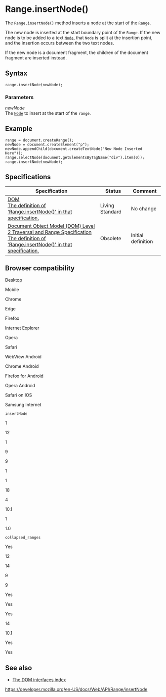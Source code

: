 Range.insertNode()
==================

The `Range.insertNode()` method inserts a node at the start of the [`Range`](../range).

The new node is inserted at the start boundary point of the `Range`. If the new node is to be added to a text [`Node`](../node), that `Node` is split at the insertion point, and the insertion occurs between the two text nodes.

If the new node is a document fragment, the children of the document fragment are inserted instead.

Syntax
------

    range.insertNode(newNode);

### Parameters

*newNode*  
The [`Node`](../node) to insert at the start of the `range`.

Example
-------

    range = document.createRange();
    newNode = document.createElement("p");
    newNode.appendChild(document.createTextNode("New Node Inserted Here"));
    range.selectNode(document.getElementsByTagName("div").item(0));
    range.insertNode(newNode);

Specifications
--------------

<table><thead><tr class="header"><th>Specification</th><th>Status</th><th>Comment</th></tr></thead><tbody><tr class="odd"><td><a href="https://dom.spec.whatwg.org/#dom-range-insertnode">DOM<br />
<span class="small">The definition of 'Range.insertNode()' in that specification.</span></a></td><td><span class="spec-living">Living Standard</span></td><td>No change</td></tr><tr class="even"><td><a href="https://www.w3.org/TR/DOM-Level-2-Traversal-Range/ranges.html#Level2-Range-method-insertNode">Document Object Model (DOM) Level 2 Traversal and Range Specification<br />
<span class="small">The definition of 'Range.insertNode()' in that specification.</span></a></td><td><span class="spec-obsolete">Obsolete</span></td><td>Initial definition</td></tr></tbody></table>

Browser compatibility
---------------------

Desktop

Mobile

Chrome

Edge

Firefox

Internet Explorer

Opera

Safari

WebView Android

Chrome Android

Firefox for Android

Opera Android

Safari on IOS

Samsung Internet

`insertNode`

1

12

1

9

9

1

1

18

4

10.1

1

1.0

`collapsed_ranges`

Yes

12

14

9

9

Yes

Yes

Yes

14

10.1

Yes

Yes

See also
--------

-   [The DOM interfaces index](../document_object_model)

<a href="https://developer.mozilla.org/en-US/docs/Web/API/Range/insertNode" class="_attribution-link">https://developer.mozilla.org/en-US/docs/Web/API/Range/insertNode</a>
